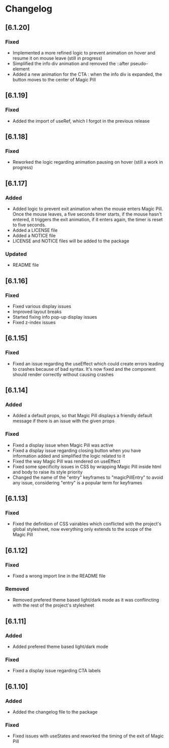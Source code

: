 # Changelog

## [6.1.20]
### Fixed
- Implemented a more refined logic to prevent animation on hover and resume it on mouse leave (still in progress)
- Simplified the info div animation and removed the ::after pseudo-element
- Added a new animation for the CTA : when the info div is expanded, the button moves to the center of Magic Pill

## [6.1.19]
### Fixed
- Added the import of useRef, which I forgot in the previous release

## [6.1.18]
### Fixed
- Reworked the logic regarding animation pausing on hover (still a work in progress)

## [6.1.17]
### Added
- Added logic to prevent exit animation when the mouse enters Magic Pill. Once the mouse leaves, a five seconds timer starts, if the mouse hasn't entered, it triggers the exit animation, if it enters again, the timer is reset to five seconds.
- Added a LICENSE file
- Added a NOTICE file
- LICENSE and NOTICE files will be added to the package

### Updated
- README file

## [6.1.16]
### Fixed
- Fixed various display issues
- Improved layout breaks
- Started fixing info pop-up display issues
- Fixed z-index issues

## [6.1.15]
### Fixed
- Fixed an issue regarding the useEffect which could create errors leading to crashes because of bad syntax. It's now fixed and the component should render correctly without causing crashes

## [6.1.14]
### Added
- Added a default props, so that Magic Pill displays a friendly default message if there is an issue with the given props

### Fixed
- Fixed a display issue when Magic Pill was active
- Fixed a display issue regarding closing button when you have information added and simplified the logic related to it
- Fixed the way Magic Pill was rendered on useEffect
- Fixed some specificity issues in CSS by wrapping Magic Pill inside html and body to raise its style priority
- Changed the name of the "entry" keyframes to "magicPillEntry" to avoid any issue, considering "entry" is a popular term for keyframes

## [6.1.13]
### Fixed
- Fixed the definition of CSS vairables which conflicted with the project's global stylesheet, now everything only extends to the scope of the Magic Pill

## [6.1.12]
### Fixed
- Fixed a wrong import line in the README file

### Removed
- Removed prefered theme based light/dark mode as it was conflincting with the rest of the project's stylesheet

## [6.1.11]
### Added
- Added prefered theme based light/dark mode

### Fixed
- Fixed a display issue regarding CTA labels

## [6.1.10]
### Added
- Added the changelog file to the package

### Fixed
- Fixed issues with useStates and reworked the timing of the exit of Magic Pill